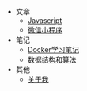 * 文章
  * [Javascript](Javascript/封面.md)
  * [微信小程序](微信小程序/封面.md)
* 笔记
  * [Docker学习笔记](Docker/封面.md)
  * [数据结构和算法](数据结构和算法/封面.md)
  <!-- * [树莓派](树莓派/封面.md) -->
* 其他
  * [关于我](个人简介.md)